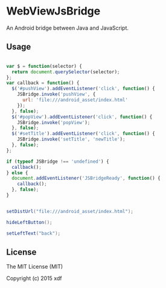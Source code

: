 # WebViewJsBridge

An Android bridge between Java and JavaScript.

## Usage

``` javascript

var $ = function(selector) {
  return document.querySelector(selector);
};
var callback = function() {
  $('#pushView').addEventListener('click', function() {
    JSBridge.invoke('pushView', {
      url: 'file:///android_asset/index.html'
    });
  }, false);
  $('#popView').addEventListener('click', function() {
    JSBridge.invoke('popView');
  }, false);
  $('#setTitle').addEventListener('click', function() {
    JSBridge.invoke('setTitle', 'newTitle');
  }, false);
};

if (typeof JSBridge !== 'undefined') {
  callback();
} else {
  document.addEventListener('JSBridgeReady', function() {
    callback();
  }, false);
}

```

``` java

setDistUrl("file:///android_asset/index.html");

hideLeftButton();

setLeftText("back");

```

## License

The MIT License (MIT)

Copyright (c) 2015 xdf
